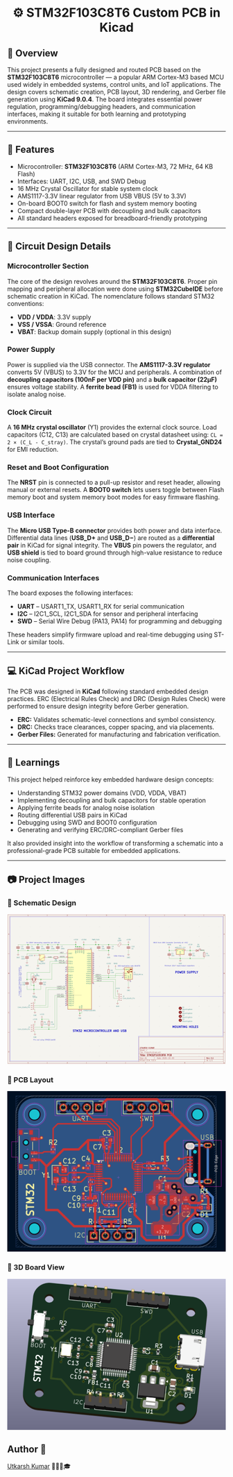 <h1 align="center">⚙️ STM32F103C8T6 Custom PCB in Kicad</h1>

<h2>📘 Overview</h2>
<p>
This project presents a fully designed and routed PCB based on the <b>STM32F103C8T6</b> microcontroller — a popular ARM Cortex-M3 based MCU used widely in embedded systems, control units, and IoT applications. 
The design covers schematic creation, PCB layout, 3D rendering, and Gerber file generation using <b>KiCad 9.0.4</b>. 
The board integrates essential power regulation, programming/debugging headers, and communication interfaces, making it suitable for both learning and prototyping environments.
</p>

<hr>

<h2>🧩 Features</h2>
<ul>
  <li>Microcontroller: <b>STM32F103C8T6</b> (ARM Cortex-M3, 72 MHz, 64 KB Flash)</li>
  <li>Interfaces: UART, I2C, USB, and SWD Debug</li>
  <li>16 MHz Crystal Oscillator for stable system clock</li>
  <li>AMS1117-3.3V linear regulator from USB VBUS (5V to 3.3V)</li>
  <li>On-board BOOT0 switch for flash and system memory booting</li>
  <li>Compact double-layer PCB with decoupling and bulk capacitors</li>
  <li>All standard headers exposed for breadboard-friendly prototyping</li>
</ul>

<hr>

<h2>🔧 Circuit Design Details</h2>

<h3>Microcontroller Section</h3>
<p>
The core of the design revolves around the <b>STM32F103C8T6</b>. Proper pin mapping and peripheral allocation were done using <b>STM32CubeIDE</b> before schematic creation in KiCad. 
The nomenclature follows standard STM32 conventions:
<ul>
  <li><b>VDD / VDDA</b>: 3.3V supply</li>
  <li><b>VSS / VSSA</b>: Ground reference</li>
  <li><b>VBAT</b>: Backup domain supply (optional in this design)</li>
</ul>
</p>

<h3>Power Supply</h3>
<p>
Power is supplied via the USB connector. The <b>AMS1117-3.3V regulator</b> converts 5V (VBUS) to 3.3V for the MCU and peripherals. 
A combination of <b>decoupling capacitors (100nF per VDD pin)</b> and a <b>bulk capacitor (22µF)</b> ensures voltage stability. 
A <b>ferrite bead (FB1)</b> is used for VDDA filtering to isolate analog noise.
</p>

<h3>Clock Circuit</h3>
<p>
A <b>16 MHz crystal oscillator</b> (Y1) provides the external clock source. Load capacitors (C12, C13) are calculated based on crystal datasheet using:
<code>CL = 2 × (C_L - C_stray)</code>. 
The crystal’s ground pads are tied to <b>Crystal_GND24</b> for EMI reduction.
</p>

<h3>Reset and Boot Configuration</h3>
<p>
The <b>NRST</b> pin is connected to a pull-up resistor and reset header, allowing manual or external resets. 
A <b>BOOT0 switch</b> lets users toggle between Flash memory boot and system memory boot modes for easy firmware flashing.
</p>

<h3>USB Interface</h3>
<p>
The <b>Micro USB Type-B connector</b> provides both power and data interface. 
Differential data lines (<b>USB_D+</b> and <b>USB_D−</b>) are routed as a <b>differential pair</b> in KiCad for signal integrity. 
The <b>VBUS</b> pin powers the regulator, and <b>USB shield</b> is tied to board ground through high-value resistance to reduce noise coupling.
</p>

<h3>Communication Interfaces</h3>
<p>
The board exposes the following interfaces:
<ul>
  <li><b>UART</b> – USART1_TX, USART1_RX for serial communication</li>
  <li><b>I2C</b> – I2C1_SCL, I2C1_SDA for sensor and peripheral interfacing</li>
  <li><b>SWD</b> – Serial Wire Debug (PA13, PA14) for programming and debugging</li>
</ul>
These headers simplify firmware upload and real-time debugging using ST-Link or similar tools.
</p>

<hr>

<h2>💻 KiCad Project Workflow</h2>
<p>
The PCB was designed in <b>KiCad</b> following standard embedded design practices. ERC (Electrical Rules Check) and DRC (Design Rules Check) were performed to ensure design integrity before Gerber generation.
</p>

<ul>
  <li><b>ERC:</b> Validates schematic-level connections and symbol consistency.</li>
  <li><b>DRC:</b> Checks trace clearances, copper spacing, and via placements.</li>
  <li><b>Gerber Files:</b> Generated for manufacturing and fabrication verification.</li>
</ul>

<hr>

<h2>🧠 Learnings</h2>
<p>
This project helped reinforce key embedded hardware design concepts:
<ul>
  <li>Understanding STM32 power domains (VDD, VDDA, VBAT)</li>
  <li>Implementing decoupling and bulk capacitors for stable operation</li>
  <li>Applying ferrite beads for analog noise isolation</li>
  <li>Routing differential USB pairs in KiCad</li>
  <li>Debugging using SWD and BOOT0 configuration</li>
  <li>Generating and verifying ERC/DRC-compliant Gerber files</li>
</ul>
It also provided insight into the workflow of transforming a schematic into a professional-grade PCB suitable for embedded applications.
</p>

<hr>

<h2>📷 Project Images</h2>
<h3>🔹 Schematic Design</h3>
<img src="https://github.com/utkarsh-kumar4/STM32F103C8T6-PCB-in-KiCad/blob/main/Schematic%20Design.png">

<h3>🔹 PCB Layout</h3>
<img src="https://github.com/utkarsh-kumar4/STM32F103C8T6-PCB-in-KiCad/blob/main/PCB%20Layout.png">

<h3>🔹 3D Board View</h3>
<img src="https://github.com/utkarsh-kumar4/STM32F103C8T6-PCB-in-KiCad/blob/main/3D%20Board%20View.png">

## Author 👤
[Utkarsh Kumar](https://github.com/utkarsh-kumar4) 👨🏻‍💻🎓
